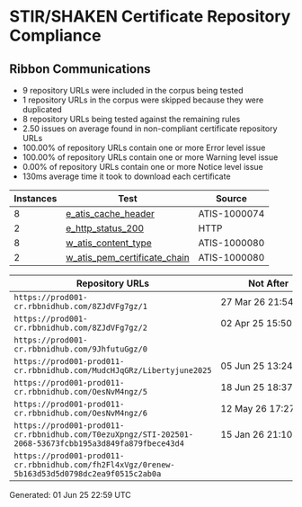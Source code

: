 # STIR/SHAKEN Certificate Repository Compliance

## Ribbon Communications

- 9 repository URLs were included in the corpus being tested
- 1 repository URLs in the corpus were skipped because they were duplicated
- 8 repository URLs being tested against the remaining rules
- 2.50 issues on average found in non-compliant certificate repository URLs
- 100.00% of repository URLs contain one or more Error level issue
- 100.00% of repository URLs contain one or more Warning level issue
- 0.00% of repository URLs contain one or more Notice level issue
- 130ms average time it took to download each certificate

| Instances | Test | Source |
|-----------|------|--------|
| 8 | [e_atis_cache_header](ISSUES/e_atis_cache_header/README.md) | ATIS-1000074 |
| 2 | [e_http_status_200](ISSUES/e_http_status_200/README.md) | HTTP |
| 8 | [w_atis_content_type](ISSUES/w_atis_content_type/README.md) | ATIS-1000080 |
| 2 | [w_atis_pem_certificate_chain](ISSUES/w_atis_pem_certificate_chain/README.md) | ATIS-1000080 |

| Repository URLs | Not After |  Problems | Link |
|-----------------|-----------|-----------|------|
| `https://prod001-cr.rbbnidhub.com/8ZJdVFg7gz/1` | 27&#160;Mar&#160;26&#160;21:54&#160;UTC | true | [view](REPOS/d13c4ec41d432820c4312d3fb453d8d019f3787f/README.md) |
| `https://prod001-cr.rbbnidhub.com/8ZJdVFg7gz/2` | 02&#160;Apr&#160;25&#160;15:50&#160;UTC | true | [view](REPOS/d0c78e6de82553af58528191d82ef35a1ff6d334/README.md) |
| `https://prod001-cr.rbbnidhub.com/9JhfutuGgz/0` |  | true | [view](REPOS/27b464cdce2cc3805e9aca49ff6c4e4729bee14d/README.md) |
| `https://prod001-prod011-cr.rbbnidhub.com/MudcHJqGRz/Libertyjune2025` | 05&#160;Jun&#160;25&#160;13:24&#160;UTC | true | [view](REPOS/d85081260178a0b7f555ce6b6dd6cdf33a7250c5/README.md) |
| `https://prod001-prod011-cr.rbbnidhub.com/OesNvM4ngz/5` | 18&#160;Jun&#160;25&#160;18:37&#160;UTC | true | [view](REPOS/e41aa8bd98ce66896883535d2ee491fc15478b2a/README.md) |
| `https://prod001-prod011-cr.rbbnidhub.com/OesNvM4ngz/6` | 12&#160;May&#160;26&#160;17:27&#160;UTC | true | [view](REPOS/54042854730484544d7be888131a804529f1b52e/README.md) |
| `https://prod001-prod011-cr.rbbnidhub.com/T0ezuXpngz/STI-202501-2068-53673fcbb195a3d849fa879fbece43d4` | 15&#160;Jan&#160;26&#160;21:10&#160;UTC | true | [view](REPOS/500071ed244ac1f49d8f7791c1a020564d7ef54b/README.md) |
| `https://prod001-prod011-cr.rbbnidhub.com/fh2Fl4xVgz/0renew-5b163d53d5d0798dc2ea9f0515c2ab0a` |  | true | [view](REPOS/e93adac41fa731552c57ed58ff7f6962f036f65b/README.md) |


Generated: 01 Jun 25 22:59 UTC